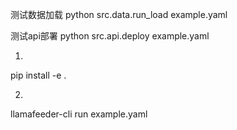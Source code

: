 测试数据加载
python src.data.run_load example.yaml

测试api部署
python src.api.deploy example.yaml

1.
pip install -e .

2.
llamafeeder-cli run example.yaml